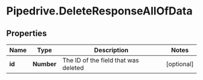 # Pipedrive.DeleteResponseAllOfData

## Properties

Name | Type | Description | Notes
------------ | ------------- | ------------- | -------------
**id** | **Number** | The ID of the field that was deleted | [optional] 


